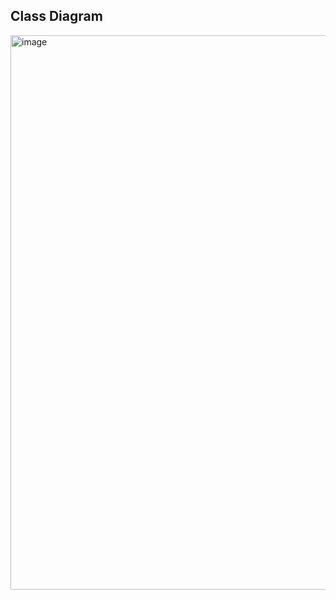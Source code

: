 ## Class Diagram
<img width="2060" height="887" alt="image" src="https://github.com/user-attachments/assets/e2614d7c-2779-4c77-bd6e-5bf9dbcb9657" />
